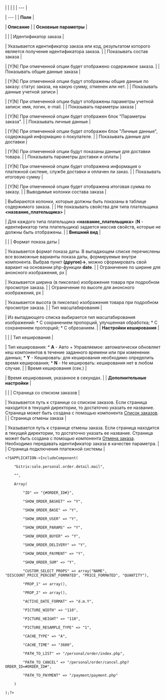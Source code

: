 |  |  |  |
| --- |

| --- |
| **Поле** |

| **Описание** |
| **Основные параметры** |

| |
| Идентификатор заказа |

| Указывается идентификатор заказа или код, результатом которого является получение идентификатора заказа. |
| Показывать состав заказа |

| [Y|N] При отмеченной опции будет отображено содержимое заказа. |
| Показывать общие данные заказа |

| [Y|N] При отмеченной опции будут отображены общие данные по заказу: статус заказа, на какую сумму, отменен или нет. |
| Показывать данные учетной записи |

| [Y|N] При отмеченной опции будут отображены параметры учетной записи: имя, логин, e-mail. |
| Показывать параметры заказа |

| [Y|N] При отмеченной опции будет отображен блок "Параметры заказа". |
| Показывать личные данные |

| [Y|N] При отмеченной опции будет отображен блок "Личные данные", содержащий информацию о покупателе. |
| Показывать данные для доставки |

| [Y|N] При отмеченной опции будут показаны данные для доставки товара. |
| Показывать параметры доставки и оплаты |

| [Y|N] При отмеченной опции будет отображена информация о платежной системе, службе доставки и оплачен ли заказ. |
| Показывать итоговую сумму |

| [Y|N] При отмеченной опции будет отображена итоговая сумма по заказу. |
| Выводимые колонки состава заказа |

| Выбираются колонки, которые должны быть показаны в таблице содержимого заказа. |
| Не показывать свойства для типа плательщика **<название\_плательщика>** |

| Для каждого типа плательщика **<название\_плательщика>** (**N** - идентификатор типа плательщика) задается массив свойств, которые не должны быть отображены. |
| **Внешний вид** |

| |
| Формат показа даты |

| Указывается формат показа даты. В выпадающем списке перечислены все возможные варианты показа даты, формируемые внутри компонента. Выбрав пункт **(другое)->**, можно сформировать свой вариант на основании php-функции **date**. |
| Ограничение по ширине для анонсного изображения, px |

| Указывается ширина (в пикселах) изображения товара при подробном просмотре заказа. |
| Ограничение по высоте для анонсного изображения, px |

| Указывается высота (в пикселах) изображения товара при подробном просмотре заказа. |
| Тип масштабирования |

| Из выпадающего списка выбирается тип масштабирования изображений:  * С сохранением пропорций, улучшенная обработка; * С сохранением пропорций; * С обрезанием. |
| **Настройки кеширования** |

| |
| Тип кеширования |

| Тип кеширования:  * **A** - Авто + Управляемое: автоматически обновляет кеш компонентов в течение заданного времени или при изменении данных; * **Y** - Кешировать: для кеширования необходимо определить время кеширования; * **N** - Не кешировать: кеширования нет в любом случае. |
| Время кеширования (сек.) |

| Время кеширования, указанное в секундах. |
| **Дополнительные настройки** |

| |
| Страница со списком заказов |

| Указывается путь к странице со списком заказов. Если страница находится в текущей директории, то достаточно указать ее название. Страница может быть создана с помощью компонента [Список заказов](/user_help/store/sale/components_2/personal/sale_personal_order_list.php). |
| Страница отмены заказа |

| Указывается путь к странице отмены заказа. Если страница находится в текущей директории, то достаточно указать ее название. Страница может быть создана с помощью компонента [Отмена заказа](/user_help/store/sale/components_2/personal/sale_personal_order_cancel.php). Необходимо передавать идентификатор заказа в качестве параметра. |
| Страница подключения платежной системы |

```
<?$APPLICATION->IncludeComponent(

	"bitrix:sale.personal.order.detail.mail",

	"",

	Array(

		"ID" => "{#ORDER_ID#}",

		"SHOW_ORDER_BASKET" => "Y",

		"SHOW_ORDER_BASE" => "Y",

		"SHOW_ORDER_USER" => "Y",

		"SHOW_ORDER_PARAMS" => "Y",

		"SHOW_ORDER_BUYER" => "Y",

		"SHOW_ORDER_DELIVERY" => "Y",

		"SHOW_ORDER_PAYMENT" => "Y",

		"SHOW_ORDER_SUM" => "Y",

		"CUSTOM_SELECT_PROPS" => array("NAME", "DISCOUNT_PRICE_PERCENT_FORMATED", "PRICE_FORMATED", "QUANTITY"),

		"PROP_1" => array(),

		"PROP_2" => array(),

		"ACTIVE_DATE_FORMAT" => "d.m.Y",

		"PICTURE_WIDTH" => "110",

		"PICTURE_HEIGHT" => "110",

		"PICTURE_RESAMPLE_TYPE" => "1",

		"CACHE_TYPE" => "A",

		"CACHE_TIME" => "3600",

		"PATH_TO_LIST" => "/personal/order/index.php",

		"PATH_TO_CANCEL" => "/personal/order/cancel.php?ORDER_ID=#ORDER_ID#",

		"PATH_TO_PAYMENT" => "/payment/payment.php"

	)

);?>


```